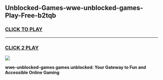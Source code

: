 
## Unblocked-Games-wwe-unblocked-games-Play-Free-b2tqb
<h3>
<a href="https://premium76.site?title=wwe-unblocked-games&ref=20A">CLICK TO PLAY</a></h3>
<hr>

<h3>
<a href="https://premium76.site?title=wwe-unblocked-games&ref=20A">CLICK 2 PLAY</a>
  
</h3>

<a href="https://premium76.site?title=wwe-unblocked-games&ref=20A"><img src="https://clearcache.store/games.png"></a>


**wwe-unblocked-games games unblocked: Your Gateway to Fun and Accessible Online Gaming**
